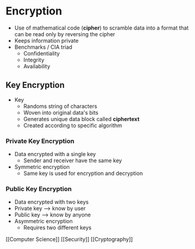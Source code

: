 # Encryption

- Use of mathematical code (**cipher**) to scramble data into a format that can be read only by reversing the cipher
- Keeps information private
- Benchmarks / CIA triad
  - Confidentiality
  - Integrity
  - Availability

## Key Encryption

- Key
  - Randoms string of characters
  - Woven into original data's bits
  - Generates unique data block called **ciphertext**
  - Created according to specific algorithm

### Private Key Encryption

- Data encrypted with a single key
  - Sender and receiver have the same key
- Symmetric encryption
  - Same key is used for encryption and decryption

### Public Key Encryption

- Data encrypted with two keys
- Private key --> know by user
- Public key --> know by anyone
- Asymmetric encryption
  - Requires two different keys

[[Computer Science]] [[Security]] [[Cryptography]]

